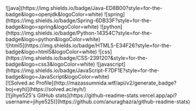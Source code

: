 </tab>
  ![java](https://img.shields.io/badge/Java-ED8B00?style=for-the-badge&logo=openjdk&logoColor=white)
  ![spring](https://img.shields.io/badge/Spring-6DB33F?style=for-the-badge&logo=spring&logoColor=white)
  ![python](https://img.shields.io/badge/Python-14354C?style=for-the-badge&logo=python&logoColor=white)
  <br>
  ![html5](https://img.shields.io/badge/HTML5-E34F26?style=for-the-badge&logo=html5&logoColor=white)
  ![css](https://img.shields.io/badge/CSS-239120?&style=for-the-badge&logo=css3&logoColor=white)
  ![javascript](https://img.shields.io/badge/JavaScript-F7DF1E?style=for-the-badge&logo=JavaScript&logoColor=white)
  <br>
  [![Solved.ac Profile](http://mazassumnida.wtf/api/v2/generate_badge?boj=eyh)](https://solved.ac/eyh/)
  <br>
  [![jihye525's GitHub stats](https://github-readme-stats.vercel.app/api?username=jihye525)](https://github.com/anuraghazra/github-readme-stats)
